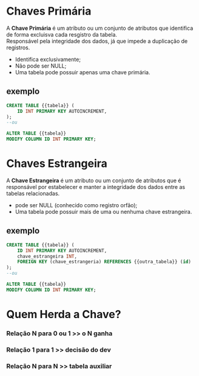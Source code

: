 # Chaves Primária
A **Chave Primária** é um atributo ou um conjunto de atributos que identifica de forma excluisva cada resgistro da tabela.  
Responsável pela integridade dos dados, já que impede a duplicação de registros.
- Identifica exclusivamente;
- Não pode ser NULL;
- Uma tabela pode possuir apenas uma chave primária.

## exemplo
```sql
CREATE TABLE {{tabela}} (
    ID INT PRIMARY KEY AUTOINCREMENT,
);
--ou 

ALTER TABLE {{tabela}}
MODIFY COLUMN ID INT PRIMARY KEY;
```

# Chaves Estrangeira
A **Chave Estrangeira** é um atributo ou um conjunto de atributos que é responsável por estabelecer e manter a integridade dos dados entre as tabelas relacionadas.
- pode ser NULL (conhecido como registro orfão);
- Uma tabela pode possuir mais de uma ou nenhuma chave estrangeira.

## exemplo
```sql
CREATE TABLE {{tabela}} (
    ID INT PRIMARY KEY AUTOINCREMENT,
    chave_estrangeira INT, 
    FOREIGN KEY (chave_estrangeria) REFERENCES {{outra_tabela}} (id)
);
--ou 

ALTER TABLE {{tabela}}
MODIFY COLUMN ID INT PRIMARY KEY;
```

# Quem Herda a Chave?

### Relação N para 0 ou 1 >> o N ganha
### Relação 1 para 1 >> decisão do dev
### Relação N para N >> tabela auxiliar 
